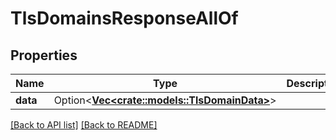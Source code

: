 # TlsDomainsResponseAllOf

## Properties

Name | Type | Description | Notes
------------ | ------------- | ------------- | -------------
**data** | Option<[**Vec&lt;crate::models::TlsDomainData&gt;**](TlsDomainData.md)> |  | 

[[Back to API list]](../README.md#documentation-for-api-endpoints) [[Back to README]](../README.md)



